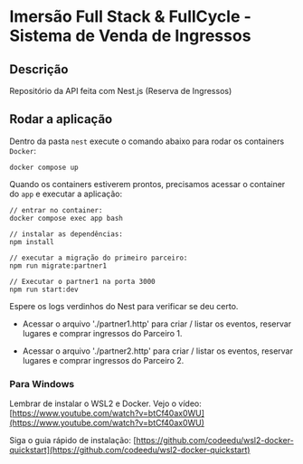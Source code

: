 # Imersão Full Stack & FullCycle - Sistema de Venda de Ingressos

## Descrição

Repositório da API feita com Nest.js (Reserva de Ingressos)

## Rodar a aplicação

Dentro da pasta `nest` execute o comando abaixo para rodar os containers `Docker`:
```
docker compose up
```

Quando os containers estiverem prontos, precisamos acessar o container do `app` e executar a aplicação:

```
// entrar no container:
docker compose exec app bash

// instalar as dependências:
npm install

// executar a migração do primeiro parceiro:
npm run migrate:partner1

// Executar o partner1 na porta 3000
npm run start:dev

```

Espere os logs verdinhos do Nest para verificar se deu certo.

* Acessar o arquivo './partner1.http' para criar / listar os eventos, reservar lugares e comprar ingressos do Parceiro 1.

* Acessar o arquivo './partner2.http' para criar / listar os eventos, reservar lugares e comprar ingressos do Parceiro 2.

### Para Windows 

Lembrar de instalar o WSL2 e Docker. Vejo o vídeo: [https://www.youtube.com/watch?v=btCf40ax0WU](https://www.youtube.com/watch?v=btCf40ax0WU) 

Siga o guia rápido de instalação: [https://github.com/codeedu/wsl2-docker-quickstart](https://github.com/codeedu/wsl2-docker-quickstart)
